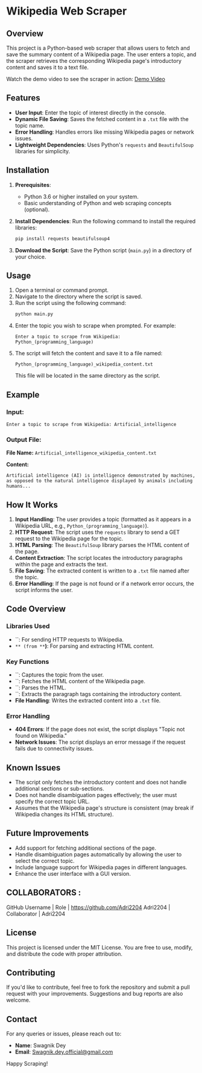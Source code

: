 # Wikipedia Web Scraper

## Overview

This project is a Python-based web scraper that allows users to fetch and save the summary content of a Wikipedia page. The user enters a topic, and the scraper retrieves the corresponding Wikipedia page's introductory content and saves it to a text file.

Watch the demo video to see the scraper in action: [Demo Video](https://1drv.ms/v/c/8c8713fbccf62dfa/EfR3IGmduelHmC_RIoY03WkBlvb8MSBrsia9L4X9mQ7GRw?e=bI6pQD)

## Features

- **User Input**: Enter the topic of interest directly in the console.
- **Dynamic File Saving**: Saves the fetched content in a `.txt` file with the topic name.
- **Error Handling**: Handles errors like missing Wikipedia pages or network issues.
- **Lightweight Dependencies**: Uses Python's `requests` and `BeautifulSoup` libraries for simplicity.

## Installation

1. **Prerequisites**:

   - Python 3.6 or higher installed on your system.
   - Basic understanding of Python and web scraping concepts (optional).

2. **Install Dependencies**: Run the following command to install the required libraries:

   ```bash
   pip install requests beautifulsoup4
   ```

3. **Download the Script**: Save the Python script (`main.py`) in a directory of your choice.

## Usage

1. Open a terminal or command prompt.
2. Navigate to the directory where the script is saved.
3. Run the script using the following command:
   ```bash
   python main.py
   ```
4. Enter the topic you wish to scrape when prompted. For example:
   ```
   Enter a topic to scrape from Wikipedia: Python_(programming_language)
   ```
5. The script will fetch the content and save it to a file named:
   ```
   Python_(programming_language)_wikipedia_content.txt
   ```
   This file will be located in the same directory as the script.

## Example

### Input:

```
Enter a topic to scrape from Wikipedia: Artificial_intelligence
```

### Output File:

**File Name:** `Artificial_intelligence_wikipedia_content.txt`

**Content:**

```
Artificial intelligence (AI) is intelligence demonstrated by machines, as opposed to the natural intelligence displayed by animals including humans...
```

## How It Works

1. **Input Handling**: The user provides a topic (formatted as it appears in a Wikipedia URL, e.g., `Python_(programming_language)`).
2. **HTTP Request**: The script uses the `requests` library to send a GET request to the Wikipedia page for the topic.
3. **HTML Parsing**: The `BeautifulSoup` library parses the HTML content of the page.
4. **Content Extraction**: The script locates the introductory paragraphs within the page and extracts the text.
5. **File Saving**: The extracted content is written to a `.txt` file named after the topic.
6. **Error Handling**: If the page is not found or if a network error occurs, the script informs the user.

## Code Overview

### Libraries Used

- ``: For sending HTTP requests to Wikipedia.
- ``** (from **``**)**: For parsing and extracting HTML content.

### Key Functions

- ``: Captures the topic from the user.
- ``: Fetches the HTML content of the Wikipedia page.
- ``: Parses the HTML.
- ``: Extracts the paragraph tags containing the introductory content.
- **File Handling**: Writes the extracted content into a `.txt` file.

### Error Handling

- **404 Errors**: If the page does not exist, the script displays "Topic not found on Wikipedia."
- **Network Issues**: The script displays an error message if the request fails due to connectivity issues.

## Known Issues

- The script only fetches the introductory content and does not handle additional sections or sub-sections.
- Does not handle disambiguation pages effectively; the user must specify the correct topic URL.
- Assumes that the Wikipedia page's structure is consistent (may break if Wikipedia changes its HTML structure).

## Future Improvements

- Add support for fetching additional sections of the page.
- Handle disambiguation pages automatically by allowing the user to select the correct topic.
- Include language support for Wikipedia pages in different languages.
- Enhance the user interface with a GUI version.

## COLLABORATORS :
GitHub Username | Role | https://github.com/Adri2204
Adri2204 | Collaborator | Adri2204

## License

This project is licensed under the MIT License. You are free to use, modify, and distribute the code with proper attribution.

## Contributing

If you'd like to contribute, feel free to fork the repository and submit a pull request with your improvements. Suggestions and bug reports are also welcome.

## Contact

For any queries or issues, please reach out to:

- **Name**: Swagnik Dey
- **Email**: Swagnik.dey.official@gmail.com

Happy Scraping!


